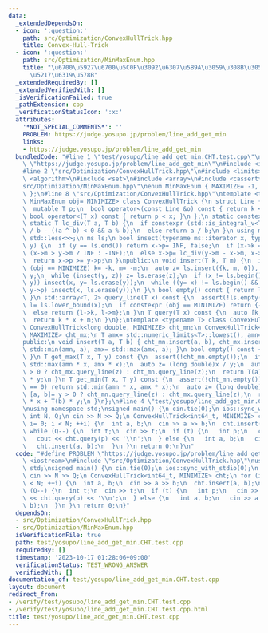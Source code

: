 ```yaml
---
data:
  _extendedDependsOn:
  - icon: ':question:'
    path: src/Optimization/ConvexHullTrick.hpp
    title: Convex-Hull-Trick
  - icon: ':question:'
    path: src/Optimization/MinMaxEnum.hpp
    title: "\u6700\u5927\u6700\u5C0F\u3092\u6307\u5B9A\u3059\u308B\u305F\u3081\u306E\
      \u5217\u6319\u578B"
  _extendedRequiredBy: []
  _extendedVerifiedWith: []
  _isVerificationFailed: true
  _pathExtension: cpp
  _verificationStatusIcon: ':x:'
  attributes:
    '*NOT_SPECIAL_COMMENTS*': ''
    PROBLEM: https://judge.yosupo.jp/problem/line_add_get_min
    links:
    - https://judge.yosupo.jp/problem/line_add_get_min
  bundledCode: "#line 1 \"test/yosupo/line_add_get_min.CHT.test.cpp\"\n#define PROBLEM\
    \ \"https://judge.yosupo.jp/problem/line_add_get_min\"\n#include <iostream>\n\
    #line 2 \"src/Optimization/ConvexHullTrick.hpp\"\n#include <limits>\n#include\
    \ <algorithm>\n#include <set>\n#include <array>\n#include <cassert>\n#line 2 \"\
    src/Optimization/MinMaxEnum.hpp\"\nenum MinMaxEnum { MAXIMIZE= -1, MINIMIZE= 1\
    \ };\n#line 8 \"src/Optimization/ConvexHullTrick.hpp\"\ntemplate <typename T,\
    \ MinMaxEnum obj= MINIMIZE> class ConvexHullTrick {\n struct Line {\n  T k, m;\n\
    \  mutable T p;\n  bool operator<(const Line &o) const { return k < o.k; }\n \
    \ bool operator<(T x) const { return p < x; }\n };\n static constexpr T INF= std::numeric_limits<T>::max();\n\
    \ static T lc_div(T a, T b) {\n  if constexpr (std::is_integral_v<T>) return a\
    \ / b - ((a ^ b) < 0 && a % b);\n  else return a / b;\n }\n using ms= std::multiset<Line,\
    \ std::less<>>;\n ms ls;\n bool insect(typename ms::iterator x, typename ms::iterator\
    \ y) {\n  if (y == ls.end()) return x->p= INF, false;\n  if (x->k == y->k) x->p=\
    \ (x->m > y->m ? INF : -INF);\n  else x->p= lc_div(y->m - x->m, x->k - y->k);\n\
    \  return x->p >= y->p;\n }\npublic:\n void insert(T k, T m) {\n  if constexpr\
    \ (obj == MINIMIZE) k= -k, m= -m;\n  auto z= ls.insert({k, m, 0}), y= z++, x=\
    \ y;\n  while (insect(y, z)) z= ls.erase(z);\n  if (x != ls.begin() && insect(--x,\
    \ y)) insect(x, y= ls.erase(y));\n  while ((y= x) != ls.begin() && (--x)->p >=\
    \ y->p) insect(x, ls.erase(y));\n }\n bool empty() const { return ls.empty();\
    \ }\n std::array<T, 2> query_line(T x) const {\n  assert(!ls.empty());\n  auto\
    \ l= ls.lower_bound(x);\n  if constexpr (obj == MINIMIZE) return {-l->k, -l->m};\n\
    \  else return {l->k, l->m};\n }\n T query(T x) const {\n  auto [k, m]= query_line(x);\n\
    \  return k * x + m;\n }\n};\ntemplate <typename T> class ConvexHullTrick_XY {\n\
    \ ConvexHullTrick<long double, MINIMIZE> cht_mn;\n ConvexHullTrick<long double,\
    \ MAXIMIZE> cht_mx;\n T amx= std::numeric_limits<T>::lowest(), amn= std::numeric_limits<T>::max();\n\
    public:\n void insert(T a, T b) { cht_mn.insert(a, b), cht_mx.insert(a, b), amn=\
    \ std::min(amn, a), amx= std::max(amx, a); }\n bool empty() const { return cht_mn.empty();\
    \ }\n T get_max(T x, T y) const {\n  assert(!cht_mn.empty());\n  if (y == 0) return\
    \ std::max(amn * x, amx * x);\n  auto z= (long double)x / y;\n  auto [a, b]= y\
    \ > 0 ? cht_mx.query_line(z) : cht_mn.query_line(z);\n  return T(a) * x + T(b)\
    \ * y;\n }\n T get_min(T x, T y) const {\n  assert(!cht_mn.empty());\n  if (y\
    \ == 0) return std::min(amn * x, amx * x);\n  auto z= (long double)x / y;\n  auto\
    \ [a, b]= y > 0 ? cht_mn.query_line(z) : cht_mx.query_line(z);\n  return T(a)\
    \ * x + T(b) * y;\n }\n};\n#line 4 \"test/yosupo/line_add_get_min.CHT.test.cpp\"\
    \nusing namespace std;\nsigned main() {\n cin.tie(0);\n ios::sync_with_stdio(0);\n\
    \ int N, Q;\n cin >> N >> Q;\n ConvexHullTrick<int64_t, MINIMIZE> cht;\n for (int\
    \ i= 0; i < N; ++i) {\n  int a, b;\n  cin >> a >> b;\n  cht.insert(a, b);\n }\n\
    \ while (Q--) {\n  int t;\n  cin >> t;\n  if (t) {\n   int p;\n   cin >> p;\n\
    \   cout << cht.query(p) << '\\n';\n  } else {\n   int a, b;\n   cin >> a >> b;\n\
    \   cht.insert(a, b);\n  }\n }\n return 0;\n}\n"
  code: "#define PROBLEM \"https://judge.yosupo.jp/problem/line_add_get_min\"\n#include\
    \ <iostream>\n#include \"src/Optimization/ConvexHullTrick.hpp\"\nusing namespace\
    \ std;\nsigned main() {\n cin.tie(0);\n ios::sync_with_stdio(0);\n int N, Q;\n\
    \ cin >> N >> Q;\n ConvexHullTrick<int64_t, MINIMIZE> cht;\n for (int i= 0; i\
    \ < N; ++i) {\n  int a, b;\n  cin >> a >> b;\n  cht.insert(a, b);\n }\n while\
    \ (Q--) {\n  int t;\n  cin >> t;\n  if (t) {\n   int p;\n   cin >> p;\n   cout\
    \ << cht.query(p) << '\\n';\n  } else {\n   int a, b;\n   cin >> a >> b;\n   cht.insert(a,\
    \ b);\n  }\n }\n return 0;\n}"
  dependsOn:
  - src/Optimization/ConvexHullTrick.hpp
  - src/Optimization/MinMaxEnum.hpp
  isVerificationFile: true
  path: test/yosupo/line_add_get_min.CHT.test.cpp
  requiredBy: []
  timestamp: '2023-10-17 01:28:06+09:00'
  verificationStatus: TEST_WRONG_ANSWER
  verifiedWith: []
documentation_of: test/yosupo/line_add_get_min.CHT.test.cpp
layout: document
redirect_from:
- /verify/test/yosupo/line_add_get_min.CHT.test.cpp
- /verify/test/yosupo/line_add_get_min.CHT.test.cpp.html
title: test/yosupo/line_add_get_min.CHT.test.cpp
---
```

